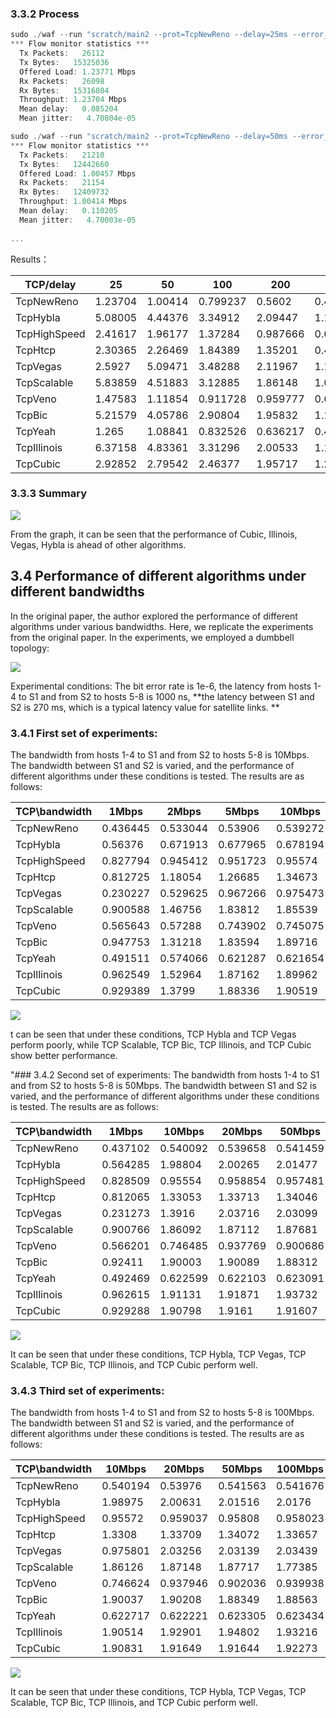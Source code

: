 ### 3.3.2 Process

```cpp
sudo ./waf --run "scratch/main2 --prot=TcpNewReno --delay=25ms --error_p=0.000001 --bandwidth=100Mbps"
*** Flow monitor statistics ***
  Tx Packets:   26112
  Tx Bytes:   15325036
  Offered Load: 1.23771 Mbps
  Rx Packets:   26098
  Rx Bytes:   15316804
  Throughput: 1.23704 Mbps
  Mean delay:   0.085204
  Mean jitter:   4.70804e-05

sudo ./waf --run "scratch/main2 --prot=TcpNewReno --delay=50ms --error_p=0.000001 --bandwidth=100Mbps"
*** Flow monitor statistics ***
  Tx Packets:   21210
  Tx Bytes:   12442660
  Offered Load: 1.00457 Mbps
  Rx Packets:   21154
  Rx Bytes:   12409732
  Throughput: 1.00414 Mbps
  Mean delay:   0.110205
  Mean jitter:   4.70003e-05
  
...
```

Results：

| TCP/delay    | 25      | 50      | 100      | 200      | 400      | 600      | 800      |
| ------------ | ------- | ------- | -------- | -------- | -------- | -------- | -------- |
| TcpNewReno   | 1.23704 | 1.00414 | 0.799237 | 0.5602   | 0.409294 | 0.377274 | 0.345317 |
| TcpHybla     | 5.08005 | 4.44376 | 3.34912  | 2.09447  | 1.18072  | 0.805236 | 0.632212 |
| TcpHighSpeed | 2.41617 | 1.96177 | 1.37284  | 0.987666 | 0.639978 | 0.471821 | 0.409701 |
| TcpHtcp      | 2.30365 | 2.26469 | 1.84389  | 1.35201  | 0.460301 | 0.652116 | 0.461916 |
| TcpVegas     | 2.5927  | 5.09471 | 3.48288  | 2.11967  | 1.16811  | 0.796956 | 0.596481 |
| TcpScalable  | 5.83859 | 4.51883 | 3.12885  | 1.86148  | 1.00738  | 0.654242 | 0.477797 |
| TcpVeno      | 1.47583 | 1.11854 | 0.911728 | 0.959777 | 0.684963 | 0.444475 | 0.402582 |
| TcpBic       | 5.21579 | 4.05786 | 2.90804  | 1.95832  | 1.16897  | 0.796956 | 0.596481 |
| TcpYeah      | 1.265   | 1.08841 | 0.832526 | 0.636217 | 0.455126 | 0.412436 | 0.395693 |
| TcpIllinois  | 6.37158 | 4.83361 | 3.31296  | 2.00533  | 1.13121  | 0.776247 | 0.581232 |
| TcpCubic     | 2.92852 | 2.79542 | 2.46377  | 1.95717  | 1.20591  | 0.825626 | 0.634099 |

### 3.3.3 Summary

![](./assets/ns-3_assets/throughput_delay.png)

From the graph, it can be seen that the performance of Cubic, Illinois, Vegas, Hybla is ahead of other algorithms.

## 3.4 Performance of different algorithms under different bandwidths

In the original paper, the author explored the performance of different algorithms under various bandwidths. Here, we replicate the experiments from the original paper.
In the experiments, we employed a dumbbell topology:

![](./assets/ns-3_assets/dumbbell.png)

Experimental conditions: The bit error rate is 1e-6, the latency from hosts 1-4 to S1 and from S2 to hosts 5-8 is 1000 ns, **the latency between S1 and S2 is 270 ms, which is a typical latency value for satellite links.
**

### 3.4.1 First set of experiments:
The bandwidth from hosts 1-4 to S1 and from S2 to hosts 5-8 is 10Mbps. The bandwidth between S1 and S2 is varied, and the performance of different algorithms under these conditions is tested.
The results are as follows:

| TCP\bandwidth | 1Mbps    | 2Mbps    | 5Mbps    | 10Mbps   |
|---------------|----------|----------|----------|----------|
| TcpNewReno    | 0.436445 | 0.533044 | 0.53906  | 0.539272 |
| TcpHybla      | 0.56376  | 0.671913 | 0.677965 | 0.678194 |
| TcpHighSpeed  | 0.827794 | 0.945412 | 0.951723 | 0.95574  |
| TcpHtcp       | 0.812725 | 1.18054  | 1.26685  | 1.34673  |
| TcpVegas      | 0.230227 | 0.529625 | 0.967266 | 0.975473 |
| TcpScalable   | 0.900588 | 1.46756  | 1.83812  | 1.85539  |
| TcpVeno       | 0.565643 | 0.57288  | 0.743902 | 0.745075 |
| TcpBic        | 0.947753 | 1.31218  | 1.83594  | 1.89716  |
| TcpYeah       | 0.491511 | 0.574066 | 0.621287 | 0.621654 |
| TcpIllinois   | 0.962549 | 1.52964  | 1.87162  | 1.89962  |
| TcpCubic      | 0.929389 | 1.3799   | 1.88336  | 1.90519  |

![](./assets/ns-3_assets/10Mbps_6.png)

t can be seen that under these conditions, TCP Hybla and TCP Vegas perform poorly, while TCP Scalable, TCP Bic, TCP Illinois, and TCP Cubic show better performance.

"### 3.4.2 Second set of experiments:
The bandwidth from hosts 1-4 to S1 and from S2 to hosts 5-8 is 50Mbps. The bandwidth between S1 and S2 is varied, and the performance of different algorithms under these conditions is tested.
The results are as follows:

| TCP\bandwidth | 1Mbps    | 10Mbps   | 20Mbps   | 50Mbps   |
|---------------|----------|----------|----------|----------|
| TcpNewReno    | 0.437102 | 0.540092 | 0.539658 | 0.541459 |
| TcpHybla      | 0.564285 | 1.98804  | 2.00265  | 2.01477  |
| TcpHighSpeed  | 0.828509 | 0.95554  | 0.958854 | 0.957481 |
| TcpHtcp       | 0.812065 | 1.33053  | 1.33713  | 1.34046  |
| TcpVegas      | 0.231273 | 1.3916   | 2.03716  | 2.03099  |
| TcpScalable   | 0.900766 | 1.86092  | 1.87112  | 1.87681  |
| TcpVeno       | 0.566201 | 0.746485 | 0.937769 | 0.900686 |
| TcpBic        | 0.92411  | 1.90003  | 1.90089  | 1.88312  |
| TcpYeah       | 0.492469 | 0.622599 | 0.622103 | 0.623091 |
| TcpIllinois   | 0.962615 | 1.91131  | 1.91871  | 1.93732  |
| TcpCubic      | 0.929288 | 1.90798  | 1.9161   | 1.91607  |

![](./assets/ns-3_assets/50Mbps_6.png)

It can be seen that under these conditions, TCP Hybla, TCP Vegas, TCP Scalable, TCP Bic, TCP Illinois, and TCP Cubic perform well.

### 3.4.3 Third set of experiments:
The bandwidth from hosts 1-4 to S1 and from S2 to hosts 5-8 is 100Mbps. The bandwidth between S1 and S2 is varied, and the performance of different algorithms under these conditions is tested.
The results are as follows:

| TCP\bandwidth | 10Mbps   | 20Mbps   | 50Mbps   | 100Mbps  |
|---------------|----------|----------|----------|----------|
| TcpNewReno    | 0.540194 | 0.53976  | 0.541563 | 0.541676 |
| TcpHybla      | 1.98975  | 2.00631  | 2.01516  | 2.0176   |
| TcpHighSpeed  | 0.95572  | 0.959037 | 0.95808  | 0.958023 |
| TcpHtcp       | 1.3308   | 1.33709  | 1.34072  | 1.33657  |
| TcpVegas      | 0.975801 | 2.03256  | 2.03139  | 2.03439  |
| TcpScalable   | 1.86126  | 1.87148  | 1.87717  | 1.77385  |
| TcpVeno       | 0.746624 | 0.937946 | 0.902036 | 0.939938 |
| TcpBic        | 1.90037  | 1.90208  | 1.88349  | 1.88563  |
| TcpYeah       | 0.622717 | 0.622221 | 0.623305 | 0.623434 |
| TcpIllinois   | 1.90514  | 1.92901  | 1.94802  | 1.93216  |
| TcpCubic      | 1.90831  | 1.91649  | 1.91644  | 1.92273  |

![](./assets/ns-3_assets/100Mbps_6.png)

It can be seen that under these conditions, TCP Hybla, TCP Vegas, TCP Scalable, TCP Bic, TCP Illinois, and TCP Cubic perform well.
